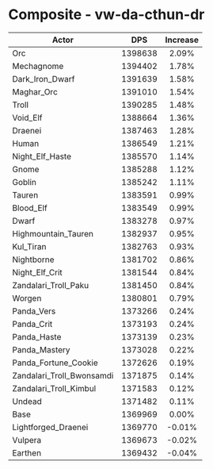 # Composite - vw-da-cthun-dr
| Actor | DPS | Increase |
|---|:---:|:---:|
|Orc|1398638|2.09%|
|Mechagnome|1394402|1.78%|
|Dark_Iron_Dwarf|1391639|1.58%|
|Maghar_Orc|1391010|1.54%|
|Troll|1390285|1.48%|
|Void_Elf|1388664|1.36%|
|Draenei|1387463|1.28%|
|Human|1386549|1.21%|
|Night_Elf_Haste|1385570|1.14%|
|Gnome|1385288|1.12%|
|Goblin|1385242|1.11%|
|Tauren|1383591|0.99%|
|Blood_Elf|1383549|0.99%|
|Dwarf|1383278|0.97%|
|Highmountain_Tauren|1382937|0.95%|
|Kul_Tiran|1382763|0.93%|
|Nightborne|1381702|0.86%|
|Night_Elf_Crit|1381544|0.84%|
|Zandalari_Troll_Paku|1381450|0.84%|
|Worgen|1380801|0.79%|
|Panda_Vers|1373266|0.24%|
|Panda_Crit|1373193|0.24%|
|Panda_Haste|1373139|0.23%|
|Panda_Mastery|1373028|0.22%|
|Panda_Fortune_Cookie|1372626|0.19%|
|Zandalari_Troll_Bwonsamdi|1371875|0.14%|
|Zandalari_Troll_Kimbul|1371583|0.12%|
|Undead|1371482|0.11%|
|Base|1369969|0.00%|
|Lightforged_Draenei|1369770|-0.01%|
|Vulpera|1369673|-0.02%|
|Earthen|1369432|-0.04%|
